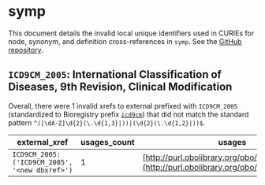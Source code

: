 # symp

This document details the invalid local unique identifiers used in CURIEs
for node, synonym, and definition cross-references in `symp`. See the [GitHub repository](https://github.com/DiseaseOntology/SymptomOntology).


## `ICD9CM_2005`: International Classification of Diseases, 9th Revision, Clinical Modification

Overall, there were 1 invalid
xrefs to external prefixed with `ICD9CM_2005` (standardized to Bioregistry
prefix [`icd9cm`](https://bioregistry.io/icd9cm)) that
did not match the standard pattern `^([\dA-Z]\d{2}(\.\d{1,3}|))|(\d{2}(\.\d{1,2}|))$`.

| external_xref                                 |   usages_count | usages                                                                                     |
|-----------------------------------------------|----------------|--------------------------------------------------------------------------------------------|
| `ICD9CM_2005:('ICD9CM_2005', '<new dbxref>')` |              1 | [http://purl.obolibrary.org/obo/SYMP_0000821](http://purl.obolibrary.org/obo/SYMP_0000821) |

